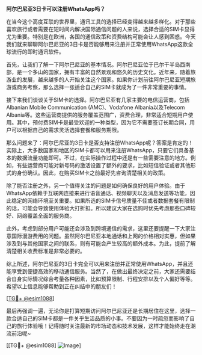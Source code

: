 **阿尔巴尼亚3日卡可以注册WhatsApp吗？**

在当今这个高度互联的世界里，通讯工具的选择已经变得越来越多样化。对于那些喜欢旅行或者需要在短时间内解决国际通信问题的人来说，选择合适的SIM卡显得尤为重要。特别是在欧洲，各国的通信政策和资费结构可能会让人感到困惑。今天我们就来聊聊阿尔巴尼亚的3日卡是否能够用来注册并正常使用WhatsApp这款全球流行的即时通讯软件。

首先，让我们了解一下阿尔巴尼亚的基本情况。阿尔巴尼亚位于巴尔干半岛西南部，是一个多山的国家，拥有丰富的自然景观和悠久的历史文化。近年来，随着旅游业的发展，越来越多的人开始关注这个国家。如果你计划前往阿尔巴尼亚短期旅游或商务考察，那么选择一张适合自己的SIM卡就成为了一件非常重要的事情。

接下来我们谈谈关于SIM卡的选择。阿尔巴尼亚有几家主要的电信运营商，包括Albanian Mobile Communication (AMC)、Vodafone Albania以及Telecom Albania等。这些运营商提供的服务覆盖范围广，资费合理，非常适合短期用户使用。其中，预付费SIM卡是最受欢迎的一种类型，因为它不需要签订长期合同，用户可以根据自己的需求灵活选择套餐和服务期限。

那么问题来了：阿尔巴尼亚的3日卡是否支持注册WhatsApp呢？答案是肯定的！实际上，大多数国家和地区的SIM卡都可以用来注册WhatsApp，只要它们具备基本的数据流量功能即可。不过，在实际操作过程中还是有一些需要注意的地方。例如，有些运营商可能对新号码的激活设置了额外的要求，比如短信验证或者其他形式的身份确认。因此，在购买SIM卡之前最好先咨询清楚相关的政策。

除了能否注册之外，另一个值得关注的问题是如何确保良好的用户体验。由于WhatsApp依赖于互联网连接来进行语音通话、视频聊天以及消息发送等功能，因此稳定的网络环境至关重要。如果所选的SIM卡信号质量不佳或者数据套餐有限制的话，可能会导致使用体验大打折扣。所以建议大家在选购时优先考虑那些口碑较好、网络覆盖全面的服务商。

此外，考虑到部分用户可能还会涉及到跨境通信的需求，这里还要提醒一下大家注意国际漫游费用的问题。虽然阿尔巴尼亚本地通话和上网的价格相对实惠，但如果涉及到与其他国家之间的联系，则有可能会产生较高的额外成本。为此，提前了解清楚相关收费标准是非常必要的。

综上所述，阿尔巴尼亚的3日卡完全可以用来注册并正常使用WhatsApp，并且还能享受到便捷高效的移动通信服务。当然了，在做出最终决定之前，大家还需要结合自身实际情况综合考量各种因素，比如预算限制、行程安排以及个人偏好等等。希望以上信息能够帮助到正在纠结中的朋友们！

[[TG💪+ @esim1088](https://t.me/s/esim1088)]

最后再强调一遍，无论你是打算短期访问阿尔巴尼亚还是长期居住在这里，选择一款合适自己的SIM卡都是一件关乎生活品质的小事。不要因为一时疏忽而影响了自己的旅行体验哦！记得随时关注最新的市场动态和技术发展，这样才能始终走在潮流前沿呢~

[[TG💪+ @esim1088] ![Image](https://i.postimg.cc/4NQfJmqS/Snipaste-2025-05-13-00-14-12.png)]